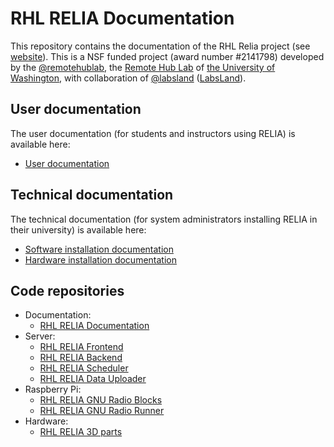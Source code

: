 # RHL RELIA Documentation

This repository contains the documentation of the RHL Relia project (see [website](https://rhlab.ece.uw.edu/projects/relia/)). This is a NSF funded project (award number #2141798) developed by the [@remotehublab](https://github.com/remotehublab), the [Remote Hub Lab](https://rhlab.ece.uw.edu) of [the University of Washington](https://www.washington.edu), with collaboration of [@labsland](https://github.com/labsland) ([LabsLand](https://labsland.com)).
 
## User documentation

The user documentation (for students and instructors using RELIA) is available here:
 * [User documentation](user-docs.md)

## Technical documentation

The technical documentation (for system administrators installing RELIA in their university) is available here:

 * [Software installation documentation](software-installation-docs.md)
 * [Hardware installation documentation](hardware-installation-docs.md)


## Code repositories

 * Documentation:
   * [RHL RELIA Documentation](https://github.com/remotehublab/rhl-relia-documentation/blob/main/readme.md)
 * Server:
   * [RHL RELIA Frontend](https://github.com/remotehublab/rhl-relia-cloud-frontend)
   * [RHL RELIA Backend](https://github.com/remotehublab/rhl-relia-cloud-backend)
   * [RHL RELIA Scheduler](https://github.com/remotehublab/rhl-relia-cloud-scheduler)
   * [RHL RELIA Data Uploader](https://github.com/remotehublab/rhl-relia-cloud-data-uploader)
 * Raspberry Pi:
   * [RHL RELIA GNU Radio Blocks](https://github.com/remotehublab/rhl-relia-gr-blocks)
   * [RHL RELIA GNU Radio Runner](https://github.com/remotehublab/rhl-relia-gr-runner)
 * Hardware:
   * [RHL RELIA 3D parts](https://github.com/remotehublab/rhl-relia-3d-parts)
